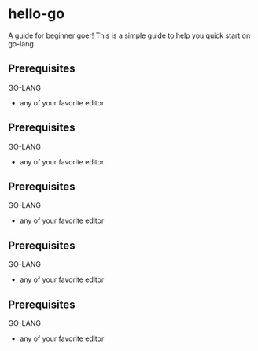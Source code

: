 # hello-go

A guide for beginner goer!
This is a simple guide to help you quick start on go-lang

## Prerequisites
GO-LANG

* any of your favorite editor 




## Prerequisites
GO-LANG

* any of your favorite editor 



## Prerequisites
GO-LANG

* any of your favorite editor 


## Prerequisites
GO-LANG

* any of your favorite editor 


## Prerequisites
GO-LANG

* any of your favorite editor 




